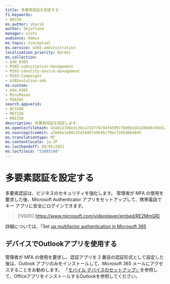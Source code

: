 ```yaml
---
title: 多要素認証を設定する
f1.keywords:
- NOCSH
ms.author: sharik
author: SKjerland
manager: scotv
audience: Admin
ms.topic: conceptual
ms.service: o365-administration
localization_priority: Normal
ms.collection:
- Adm_O365
- M365-subscription-management
- M365-identity-device-management
- M365-Campaigns
- m365solution-smb
ms.custom:
- Adm_O365
- MiniMaven
- MSB365
search.appverid:
- BCS160
- MET150
- MOE150
description: 多要素認証を設定します。
ms.openlocfilehash: 43ab127d6e3c38ca72d778c94f85997769981bb32bb80c9de5227ea6146f32df
ms.sourcegitcommit: a1b66e1e80c25d14d67a9b46c79ec7245d88e045
ms.translationtype: MT
ms.contentlocale: ja-JP
ms.lasthandoff: 08/05/2021
ms.locfileid: "53803148"
---
```

# <a name="set-up-multifactor-authentication"></a>多要素認証を設定する

多要素認証は、ビジネスのセキュリティを強化します。 管理者が MFA の使用を要求した後、Microsoft Authenticator アプリをセットアップして、携帯電話でキー アプリに安全にログインできます。 

> [!VIDEO https://www.microsoft.com/videoplayer/embed/RE2MmQR]

詳細については、「Set [up multifactor authentication in Microsoft 365](https://support.office.com/article/a32541df-079c-420d-9395-9d59354f7225)

## <a name="use-the-outlook-app-in-your-devices"></a>デバイスでOutlookアプリを使用する

管理者が MFA の使用を要求し、認証アプリを 2 番目の認証形式として設定した後は、Outlook アプリのみをインストールして、Microsoft 365 メールにアクセスすることをお勧めします。 「[モバイル デバイスのセットアップ」](../business/set-up-mobile-devices.md)を参照して、OfficeアプリをインストールするOutlookを参照してください。
